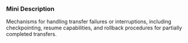 ### Mini Description

Mechanisms for handling transfer failures or interruptions, including checkpointing, resume capabilities, and rollback procedures for partially completed transfers.
